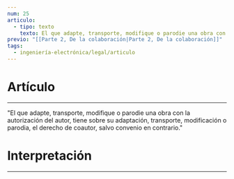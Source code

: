 ```yaml
---
num: 25
articulo:
  - tipo: texto
    texto: El que adapte, transporte, modifique o parodie una obra con la autorización del autor, tiene sobre su adaptación, transporte, modificación o parodia, el derecho de coautor, salvo convenio en contrario.
previo: "[[Parte 2, De la colaboración|Parte 2, De la colaboración]]"
tags:
  - ingeniería-electrónica/legal/articulo
---
```

# Artículo
---
"El que adapte, transporte, modifique o parodie una obra con la autorización del autor, tiene sobre su adaptación, transporte, modificación o parodia, el derecho de coautor, salvo convenio en contrario."

# Interpretación
---
